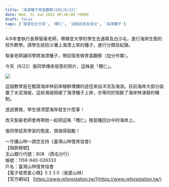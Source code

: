 ```yaml
---
title: '海漂種子育苗觀察(202/6/22)'
date: Wed, 22 Jun 2022 09:46:00 +0000
draft: false
tags: ['復育短文分享', '欖仁', '活動訊息及短文', '海漂種子']
---
```


4/9本會執行長蔡智豪老師，帶靜宜大學的學生去通霄及白沙屯，進行海岸生態的校外教學。請學生撿拾沙灘上海漂上來的種子，進行分類及紀錄。

智豪老師讓同學將海漂種子，帶回宿舍做育苗觀察（加分作業）。

今天（6/22）張同學傳來發芽的照片，這株是「欖仁」。

![](https://www.reforestation.tw/wp-content/uploads/2022/07/220622欖仁發芽.jpg)

這個教學是在驗證海岸林前岸植群傳播的途徑來自洋流及海浪。目前海岸大部分設置了水泥海堤，這些海堤阻絕了海漂種子上岸，亦等同於阻斷了海岸林演替的機制。

透過實做，學生很清楚海岸發生什麼事！

改天智豪老師會再帶她一起把這株「欖仁」樹苗種回台中的海岸上。

張同學認真學習的態度，很值得鼓勵！

～守護山林～請您支持《臺灣山林復育協會》  
【捐款帳號】  
玉山銀行代號：808 （西屯分行）  
帳號：1159-940-026333  
戶名：臺灣山林復育協會  
【電子發票愛心碼】5 2 3 0（我愛山林）  
【官方網站】 [https://www.reforestation.tw/](https://www.reforestation.tw/)